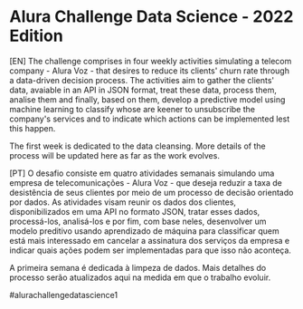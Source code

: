 # Alura Challenge Data Science - 2022 Edition

[EN]
The challenge comprises in four weekly activities simulating a telecom company - Alura Voz - that desires to reduce its clients' churn rate through a data-driven decision process. The activities aim to gather the clients' data, avaiable in an API in JSON format, treat these data, process them, analise them and finally, based on them, develop a predictive model using machine learning to classify whose are keener to unsubscribe the company's services and to indicate which actions can be implemented lest this happen.

The first week is dedicated to the data cleansing. More details of the process will be updated here as far as the work evolves.

[PT]
O desafio consiste em quatro atividades semanais simulando uma empresa de telecomunicações - Alura Voz - que deseja reduzir a taxa de desistência de seus clientes por meio de um processo de decisão orientado por dados. As atividades visam reunir os dados dos clientes, disponibilizados em uma API no formato JSON, tratar esses dados, processá-los, analisá-los e por fim, com base neles, desenvolver um modelo preditivo usando aprendizado de máquina para classificar quem está mais interessado em cancelar a assinatura dos serviços da empresa e indicar quais ações podem ser implementadas para que isso não aconteça.

A primeira semana é dedicada à limpeza de dados. Mais detalhes do processo serão atualizados aqui na medida em que o trabalho evoluir.

#alurachallengedatascience1
